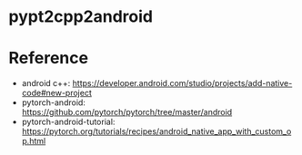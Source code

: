 
# pypt2cpp2android

# Reference
* android c++: https://developer.android.com/studio/projects/add-native-code#new-project
* pytorch-android: https://github.com/pytorch/pytorch/tree/master/android
* pytorch-android-tutorial: https://pytorch.org/tutorials/recipes/android_native_app_with_custom_op.html
